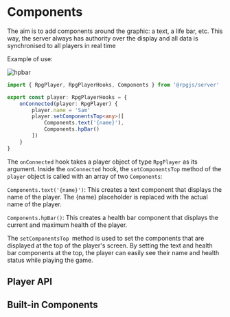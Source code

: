 # Components

The aim is to add components around the graphic: a text, a life bar, etc. This way, the server always has authority over the display and all data is synchronised to all players in real time

Example of use:

![hpbar](/assets/hpbar.png)

```ts
import { RpgPlayer, RpgPlayerHooks, Components } from '@rpgjs/server'

export const player: RpgPlayerHooks = {
    onConnected(player: RpgPlayer) {
        player.name = 'Sam'
        player.setComponentsTop<any>([
            Components.text('{name}'),
            Components.hpBar()
        ])
    }
}
```

The `onConnected` hook takes a player object of type `RpgPlayer` as its argument. Inside the `onConnected` hook, the `setComponentsTop` method of the `player` object is called with an array of two `Components`:

`Components.text('{name}')`: This creates a text component that displays the name of the player. The {name} placeholder is replaced with the actual name of the player.

`Components.hpBar()`: This creates a health bar component that displays the current and maximum health of the player.

The `setComponentsTop `method is used to set the components that are displayed at the top of the player's screen. By setting the text and health bar components at the top, the player can easily see their name and health status while playing the game.

## Player API

<ApiContent page="ComponentManager" />

## Built-in Components

<ApiContent page="Components" />